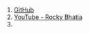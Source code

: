1. [GitHub](https://github.com/evolutionary-architecture/evolutionary-architecture-by-example)
2. [YouTube - Rocky Bhatia](https://www.youtube.com/watch?v=eTlR4myEDSs)
3. 
